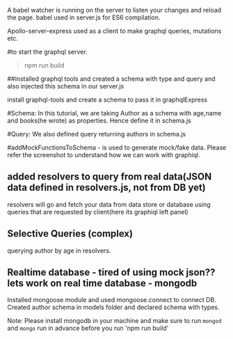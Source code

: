 A babel watcher is running on the server to listen your changes and reload the page. babel used in server.js for ES6 compilation.

Apollo-server-express used as a client to make graphql queries, mutations etc.

#to start the graphql server. 
>npm run build

##installed graphql tools and created a schema with type and query and also injected this schema in our server.js

install graphql-tools and create a schema to pass it in graphqlExpress

#Schema: In this tutorial, we are taking Author as a schema with age,name and books(he wrote) as properties. Hence define it in schema.js

#Query: We also defined query returning authors in schema.js

#addMockFunctionsToSchema - is used to generate mock/fake data. Please refer the screenshot to understand how we can work with graphiql.

## added resolvers to query from real data(JSON data defined in resolvers.js, not from DB yet)

resolvers will go and fetch your data from data store or database using queries that are requested by client(here its graphiql left panel)

## Selective Queries (complex)

querying author by age in resolvers.

## Realtime database - tired of using mock json?? lets work on real time database - mongodb

Installed mongoose module and used mongoose.connect to connect DB. Created author schema in models folder and declared schema with types.

Note: Please install mongodb in your machine and make sure to run `mongod` and `mongo` run in advance before you run 'npm run build'